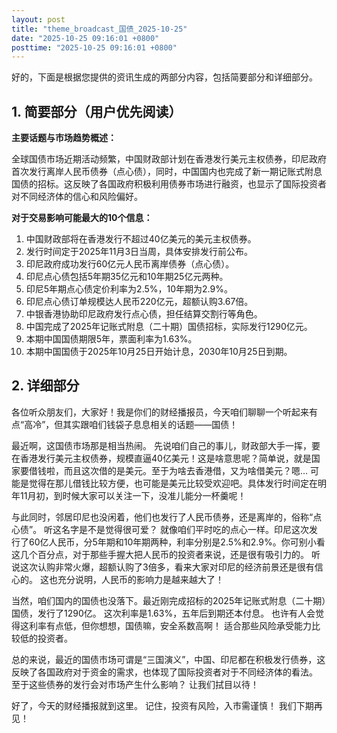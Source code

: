 ```yaml
---
layout: post
title: "theme_broadcast_国债_2025-10-25"
date: "2025-10-25 09:16:01 +0800"
posttime: "2025-10-25 09:16:01 +0800"
---
```


好的，下面是根据您提供的资讯生成的两部分内容，包括简要部分和详细部分。

## 1. 简要部分（用户优先阅读）

**主要话题与市场趋势概述：**

全球国债市场近期活动频繁，中国财政部计划在香港发行美元主权债券，印尼政府首次发行离岸人民币债券（点心债），同时，中国国内也完成了新一期记账式附息国债的招标。这反映了各国政府积极利用债券市场进行融资，也显示了国际投资者对不同经济体的信心和风险偏好。

**对于交易影响可能最大的10个信息：**

1.  中国财政部将在香港发行不超过40亿美元的美元主权债券。
2.  发行时间定于2025年11月3日当周，具体安排发行前公布。
3.  印尼政府成功发行60亿元人民币离岸债券（点心债）。
4.  印尼点心债包括5年期35亿元和10年期25亿元两种。
5.  印尼5年期点心债定价利率为2.5%，10年期为2.9%。
6.  印尼点心债订单规模达人民币220亿元，超额认购3.67倍。
7.  中银香港协助印尼政府发行点心债，担任结算交割行等角色。
8.  中国完成了2025年记账式附息（二十期）国债招标，实际发行1290亿元。
9.  本期中国国债期限5年，票面利率为1.63%。
10. 本期中国国债于2025年10月25日开始计息，2030年10月25日到期。

## 2. 详细部分

各位听众朋友们，大家好！我是你们的财经播报员，今天咱们聊聊一个听起来有点“高冷”，但其实跟咱们钱袋子息息相关的话题——国债！

最近啊，这国债市场那是相当热闹。 先说咱们自己的事儿，财政部大手一挥，要在香港发行美元主权债券，规模直逼40亿美元！这是啥意思呢？简单说，就是国家要借钱啦，而且这次借的是美元。至于为啥去香港借，又为啥借美元？嗯… 可能是觉得在那儿借钱比较方便，也可能是美元比较受欢迎吧。具体发行时间定在明年11月初，到时候大家可以关注一下，没准儿能分一杯羹呢！

与此同时，邻居印尼也没闲着，他们也发行了人民币债券，还是离岸的，俗称“点心债”。 听这名字是不是觉得很可爱？ 就像咱们平时吃的点心一样。印尼这次发行了60亿人民币，分5年期和10年期两种，利率分别是2.5%和2.9%。你可别小看这几个百分点，对于那些手握大把人民币的投资者来说，还是很有吸引力的。 听说这次认购非常火爆，超额认购了3倍多，看来大家对印尼的经济前景还是很有信心的。 这也充分说明，人民币的影响力是越来越大了！

当然，咱们国内的国债也没落下。最近刚完成招标的2025年记账式附息（二十期）国债，发行了1290亿。 这次利率是1.63%，五年后到期还本付息。 也许有人会觉得这利率有点低，但你想想，国债嘛，安全系数高啊！ 适合那些风险承受能力比较低的投资者。

总的来说，最近的国债市场可谓是“三国演义”，中国、印尼都在积极发行债券，这反映了各国政府对于资金的需求，也体现了国际投资者对于不同经济体的看法。 至于这些债券的发行会对市场产生什么影响？ 让我们拭目以待！

好了，今天的财经播报就到这里。 记住，投资有风险，入市需谨慎！ 我们下期再见！